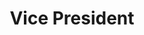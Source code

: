 ---
layout: member
name: Keagan Read
project: BioT
title: Vice President
img: /assets/images/members/Keagan Read.jpg
status: lead
weight: 3
email: biot@ubcenvision.com
biography: >
    Keagan Read is a fifth year Chemical Engineering student in the process stream who is currently on his second Co-op term working at Copper Mountain Mine. He is the Captain of BioT (Brewing Internet of Things) and joined BioT onto the fermentation/brewing team in his second year and is currently working within the brewing and instrumentation team, as well as outreach and finance. To fulfill his passions, Keagan hopes to take BioT in the direction to establish sustainability, automation and the incorporation of innovative ideas into the BioT/brewing environment. When Keagan is not working on his next project or studying, he likes to spend his time outdoors, exercising or taking care of his many pets

linkedin: https://www.linkedin.com/in/keagan-read-93b46a116/
---